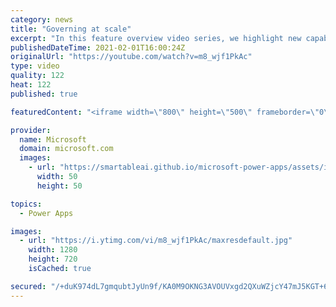 ```yaml
---
category: news
title: "Governing at scale"
excerpt: "In this feature overview video series, we highlight new capabilities included in the latest update to Microsoft Power Apps.  Microsoft's Power Platform is a rich ecosystem of more than three hundred Microsoft and non-Microsoft connectors that can be leveraged by apps and flows. We are proud to introduce"
publishedDateTime: 2021-02-01T16:00:24Z
originalUrl: "https://youtube.com/watch?v=m8_wjf1PkAc"
type: video
quality: 122
heat: 122
published: true

featuredContent: "<iframe width=\"800\" height=\"500\" frameborder=\"0\" src=\"https://www.youtube.com/embed/m8_wjf1PkAc\" allow=\"accelerometer; autoplay; encrypted-media; gyroscope; picture-in-picture\" allowfullscreen></iframe>"

provider:
  name: Microsoft
  domain: microsoft.com
  images:
    - url: "https://smartableai.github.io/microsoft-power-apps/assets/images/organizations/microsoft.com-50x50.jpg"
      width: 50
      height: 50

topics:
  - Power Apps

images:
  - url: "https://i.ytimg.com/vi/m8_wjf1PkAc/maxresdefault.jpg"
    width: 1280
    height: 720
    isCached: true

secured: "/+duK974dL7gmqubtJyUn9f/KA0M9OKNG3AVOUVxgd2QXuWZjcY47mJ5KGT+6UwnlxjXKr8k16XP2p+6AsfBe6lV+0d4P/6KRmxdX+SfmHiQfI5kas7tVqqon7OUOF4hhK9cjA+1UOdpJYrjkapg/mP3OU8HDpU1KL9RDsdqXqofcDPZyGcnLfBmW8iXbv7AAmaYZCmPjbx607zGt7kkywqE0Z/NZISzOYp+QX4oNpZ6K639jKxGmES+XZr6YO5WYDBrfy9BlnHtriJlHIL0mK0fIEp6BxCiTfUZC6bYEi37A0CkAwMeM1OLncohAQZGED4UW0j+PfdGqgydLYVHvtzRX9DovhN2eZOA4N7hHFF5mqSBbAYMzhGumtzANP74+XpO3boDsC10FLPp8tlHt/c7Yt1ZRaREdBJ8YMRsIB8=;f84wkI2jKPWWZ9RU8Y08Sg=="
---
```


